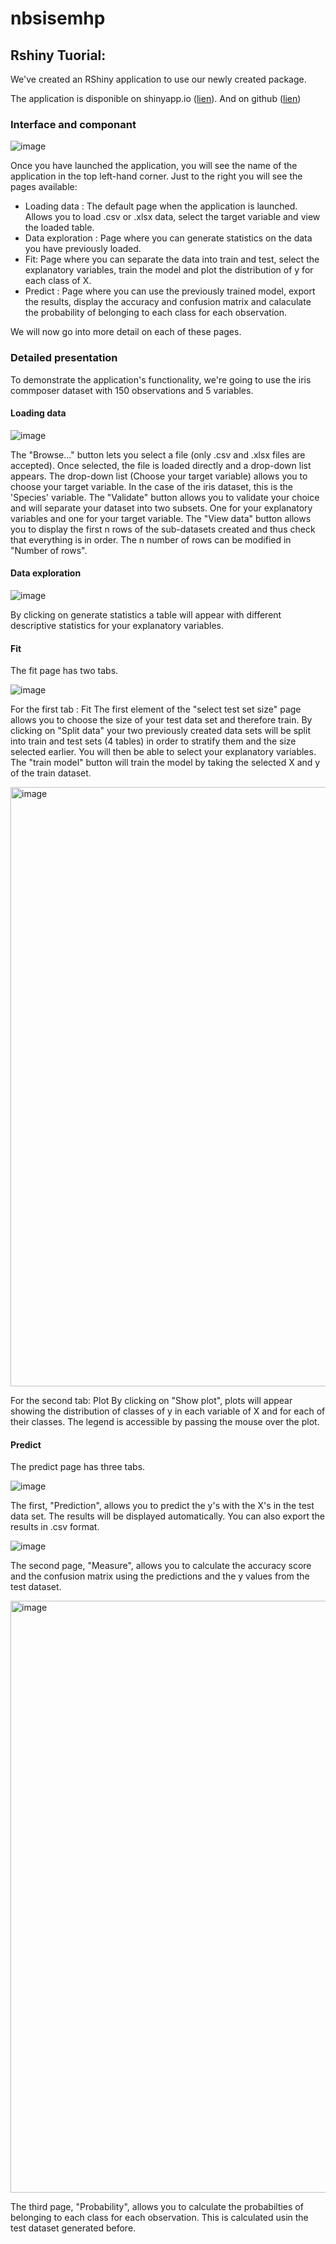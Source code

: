 # nbsisemhp

## Rshiny Tuorial:

We've created an RShiny application to use our newly created package. 

The application is disponible on shinyapp.io ([lien](https://pmh-naivebayesclassifier.shinyapps.io/appr/)).
And on github ([lien](https://github.com/HugoA-A/RShiny_nbsisemhp.git))
### Interface and componant 

![image](https://github.com/Pioterr/Sise_NaiveBayes/assets/145919293/7e67c0d3-1c2f-45f5-94a8-35433ecc12ef)

Once you have launched the application, you will see the name of the application in the top left-hand corner. 
Just to the right you will see the pages available:
- Loading data : The default page when the application is launched. Allows you to load .csv or .xlsx data, select the target variable and view the loaded table.
- Data exploration : Page where you can generate statistics on the data you have previously loaded.
- Fit: Page where you can separate the data into train and test, select the explanatory variables, train the model and plot the distribution of y for each class of X.
- Predict : Page where you can use the previously trained model, export the results, display the accuracy and confusion matrix and calaculate the probability of belonging to each class for each observation.

We will now go into more detail on each of these pages.

### Detailed presentation

To demonstrate the application's functionality, we're going to use the iris commposer dataset with 150 observations and 5 variables.

#### Loading data

![image](https://github.com/Pioterr/Sise_NaiveBayes/assets/145919293/7900c82e-721d-4837-b9e2-48dd51228922)


The "Browse..." button lets you select a file (only .csv and .xlsx files are accepted). Once selected, the file is loaded directly and a drop-down list appears.
The drop-down list (Choose your target variable) allows you to choose your target variable. In the case of the iris dataset, this is the 'Species' variable.
The "Validate" button allows you to validate your choice and will separate your dataset into two subsets. One for your explanatory variables and one for your target variable.
The "View data" button allows you to display the first n rows of the sub-datasets created and thus check that everything is in order. 
The n number of rows can be modified in "Number of rows".

#### Data exploration

![image](https://github.com/Pioterr/Sise_NaiveBayes/assets/145919293/a12a7b80-e1af-440a-8b00-f0b911c081e6)


By clicking on generate statistics a table will appear with different descriptive statistics for your explanatory variables.

#### Fit

The fit page has two tabs.

![image](https://github.com/Pioterr/Sise_NaiveBayes/assets/145919293/d65eb8e7-24d6-429f-945c-456c40f60a05)

For the first tab : Fit
The first element of the "select test set size" page allows you to choose the size of your test data set and therefore train.
By clicking on "Split data" your two previously created data sets will be split into train and test sets (4 tables) in order to stratify them and the size selected earlier.
You will then be able to select your explanatory variables.
The "train model" button will train the model by taking the selected X and y of the train dataset.

<img width="959" alt="image" src="https://github.com/Pioterr/nbsisemhp/assets/145919293/56d4ff63-99b5-432c-bf0c-c121649e7215">

For the second tab: Plot
By clicking on "Show plot", plots will appear showing the distribution of classes of y in each variable of X and for each of their classes. The legend is accessible by passing the mouse over the plot.

#### Predict

The predict page has three tabs.

![image](https://github.com/Pioterr/Sise_NaiveBayes/assets/145919293/a176fae9-ff5c-4964-8ecc-be60b3184492)

The first, "Prediction", allows you to predict the y's with the X's in the test data set. 
The results will be displayed automatically.
You can also export the results in .csv format.

![image](https://github.com/Pioterr/Sise_NaiveBayes/assets/145919293/da8adb2b-f579-4d4a-a197-6c7acbaf892d)

The second page, "Measure", allows you to calculate the accuracy score and the confusion matrix using the predictions and the y values from the test dataset.

<img width="947" alt="image" src="https://github.com/Pioterr/nbsisemhp/assets/145919293/6728d2bc-1274-4131-874c-d5715b1839af">

The third page, "Probability", allows you to calculate the probabilties of belonging to each class for each observation. This is calculated usin the test dataset generated before.

